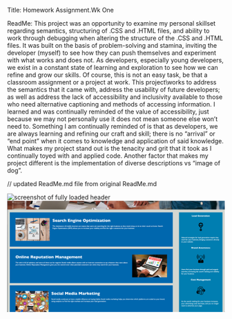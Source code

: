 Title: Homework Assignment.Wk One

ReadMe: This project was an opportunity to examine my personal skillset regarding semantics, structuring of .CSS and .HTML files, 
and ability to work through debugging when altering the structure of the .CSS and .HTML files. It was built on the basis of 
problem-solving and stamina, inviting the developer (myself) to see how they can push themselves and experiment with what works 
and does not. As developers, especially young developers, we exist in a constant state of learning and exploration to see how we 
can refine and grow our skills. Of course, this is not an easy task, be that a classroom assignment or a project at work. This 
project\works to address the semantics that it came with, address the usability of future developers; as well as address the lack 
of accessibility and inclusivity available to those who need alternative captioning and methods of accessing information. I learned 
and was continually reminded of the value of accessibility, just because we may not personally use it does not mean someone else 
won’t need to. Something I am continually reminded of is that as developers, we are always learning and refining our craft and skill; 
there is no “arrival” or “end point” when it comes to knowledge and application of said knowledge. What makes my project stand out is 
the tenacity and grit that it took as I continually toyed with and applied code. Another factor that makes my project different is the 
implementation of diverse descriptions vs “image of dog”.


// updated ReadMe.md file from original ReadMe.md

![screenshot of fully loaded header](https://github.com/kkaltenheuser/HW1-CU-09-2020/blob/master/Screen%20Shot%202020-10-03%20at%2011.01.53%20AM%20(2).png)
![screenshot of fully loaded body](https://github.com/kkaltenheuser/HW1-CU-09-2020/blob/master/Screen%20Shot%202020-10-03%20at%2011.02.05%20AM%20(2).png)
